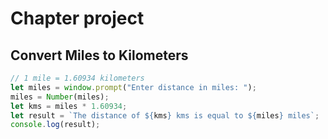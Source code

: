 # Chapter project
## Convert Miles to Kilometers
```js
// 1 mile = 1.60934 kilometers
let miles = window.prompt("Enter distance in miles: ");
miles = Number(miles);
let kms = miles * 1.60934;
let result = `The distance of ${kms} kms is equal to ${miles} miles`;
console.log(result);
```